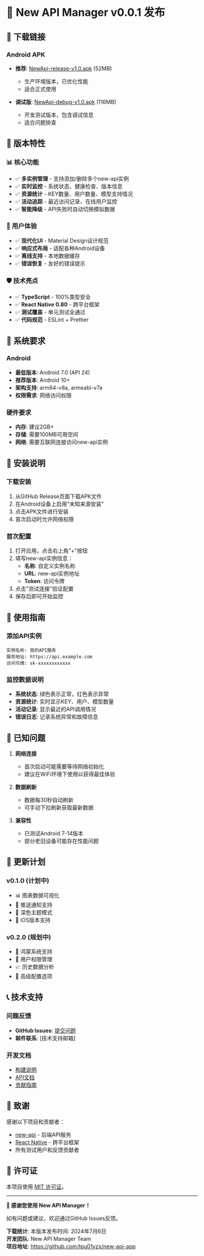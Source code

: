 # 🎉 New API Manager v0.0.1 发布

## 📱 下载链接

### Android APK
- **推荐**: [NewApi-release-v1.0.apk](https://github.com/tpu01yzx/new-api-app/releases/download/v0.0.1/NewApi-release-v1.0.apk) (52MB)
  - 生产环境版本，已优化性能
  - 适合正式使用
  
- **调试版**: [NewApi-debug-v1.0.apk](https://github.com/tpu01yzx/new-api-app/releases/download/v0.0.1/NewApi-debug-v1.0.apk) (116MB)
  - 开发测试版本，包含调试信息
  - 适合问题排查

## 🎯 版本特性

### 📊 核心功能
- ✅ **多实例管理** - 支持添加/删除多个new-api实例
- ✅ **实时监控** - 系统状态、健康检查、版本信息
- ✅ **资源统计** - KEY数量、用户数量、模型支持情况
- ✅ **活动追踪** - 最近访问记录、在线用户监控
- ✅ **智能降级** - API失败时自动切换模拟数据

### 🎨 用户体验
- ✅ **现代化UI** - Material Design设计规范
- ✅ **响应式布局** - 适配各种Android设备
- ✅ **离线支持** - 本地数据缓存
- ✅ **错误恢复** - 友好的错误提示

### 🛡️ 技术亮点
- ✅ **TypeScript** - 100%类型安全
- ✅ **React Native 0.80** - 跨平台框架
- ✅ **测试覆盖** - 单元测试全通过
- ✅ **代码规范** - ESLint + Prettier

## 📱 系统要求

### Android
- **最低版本**: Android 7.0 (API 24)
- **推荐版本**: Android 10+ 
- **架构支持**: arm64-v8a, armeabi-v7a
- **权限需求**: 网络访问权限

### 硬件要求
- **内存**: 建议2GB+
- **存储**: 需要100MB可用空间
- **网络**: 需要互联网连接访问new-api实例

## 🚀 安装说明

### 下载安装
1. 从GitHub Release页面下载APK文件
2. 在Android设备上启用"未知来源安装"
3. 点击APK文件进行安装
4. 首次启动时允许网络权限

### 首次配置
1. 打开应用，点击右上角"+"按钮
2. 填写new-api实例信息：
   - **名称**: 自定义实例名称
   - **URL**: new-api实例地址
   - **Token**: 访问令牌
3. 点击"测试连接"验证配置
4. 保存后即可开始监控

## 📖 使用指南

### 添加API实例
```
实例名称: 我的API服务
服务地址: https://api.example.com
访问令牌: sk-xxxxxxxxxxxx
```

### 监控数据说明
- **系统状态**: 绿色表示正常，红色表示异常
- **资源统计**: 实时显示KEY、用户、模型数量
- **活动记录**: 显示最近的API调用情况
- **错误日志**: 记录系统异常和故障信息

## 🐛 已知问题

1. **网络连接**
   - 首次启动可能需要等待网络初始化
   - 建议在WiFi环境下使用以获得最佳体验

2. **数据刷新**
   - 数据每30秒自动刷新
   - 可手动下拉刷新获取最新数据

3. **兼容性**
   - 已测试Android 7-14版本
   - 部分老旧设备可能存在性能问题

## 🔄 更新计划

### v0.1.0 (计划中)
- 📊 图表数据可视化
- 📱 推送通知支持
- 🌙 深色主题模式
- 🍎 iOS版本支持

### v0.2.0 (规划中)
- 🦋 鸿蒙系统支持
- 👥 用户权限管理
- 📈 历史数据分析
- 🔧 高级配置选项

## 📞 技术支持

### 问题反馈
- **GitHub Issues**: [提交问题](https://github.com/tpu01yzx/new-api-app/issues)
- **邮件联系**: [技术支持邮箱]

### 开发文档
- [构建说明](BUILD.md)
- [API文档](docs/API.md)
- [贡献指南](CONTRIBUTING.md)

## 🙏 致谢

感谢以下项目和贡献者：
- [new-api](https://github.com/Calcium-Ion/new-api) - 后端API服务
- [React Native](https://reactnative.dev/) - 跨平台框架
- 所有测试用户和反馈贡献者

## 📝 许可证

本项目使用 [MIT 许可证](LICENSE)。

---

**🎊 感谢您使用 New API Manager！**

如有问题或建议，欢迎通过GitHub Issues反馈。

**下载统计**: 本版本发布时间: 2024年7月6日  
**开发团队**: New API Manager Team  
**项目地址**: https://github.com/tpu01yzx/new-api-app 